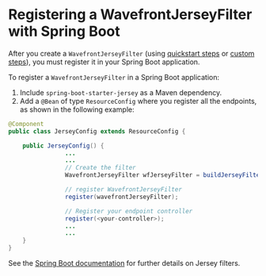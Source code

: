 # Registering a WavefrontJerseyFilter with Spring Boot

After you create a `WavefrontJerseyFilter` (using [quickstart steps](https://github.com/wavefrontHQ/wavefront-jersey-sdk-java#3-create-and-register-a-wavefrontjerseyfilter) or [custom steps](https://github.com/wavefrontHQ/wavefront-jersey-sdk-java/blob/master/docs/custom.md#5-create-and-register-a-wavefrontjerseyfilter)), you must register it in your Spring Boot application.

To register a `WavefrontJerseyFilter` in a Spring Boot application:

1. Include `spring-boot-starter-jersey` as a Maven dependency.
2. Add a `@Bean` of type `ResourceConfig` where you register all the endpoints, as shown in the following example:

```java
@Component
public class JerseyConfig extends ResourceConfig {

    public JerseyConfig() {
                ...
                ...
                // Create the filter 
                WavefrontJerseyFilter wfJerseyFilter = buildJerseyFilter();  // pseudocode

                // register WavefrontJerseyFilter
                register(wavefrontJerseyFilter);

                // Register your endpoint controller
                register(<your-controller>);
                ...
                ...
    }
}
```

See the [Spring Boot documentation](https://docs.spring.io/spring-boot/docs/current/reference/html/boot-features-developing-web-applications.html#boot-features-jersey) for further details on Jersey filters.
